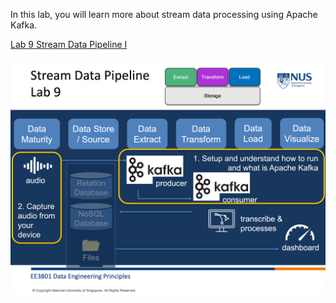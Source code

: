 In this lab, you will learn more about stream data processing using Apache Kafka. 

[Lab 9 Stream Data Pipeline I](./lab9%20stream_data_pipeline_1.html)

<img src="image/week9_image4.png">